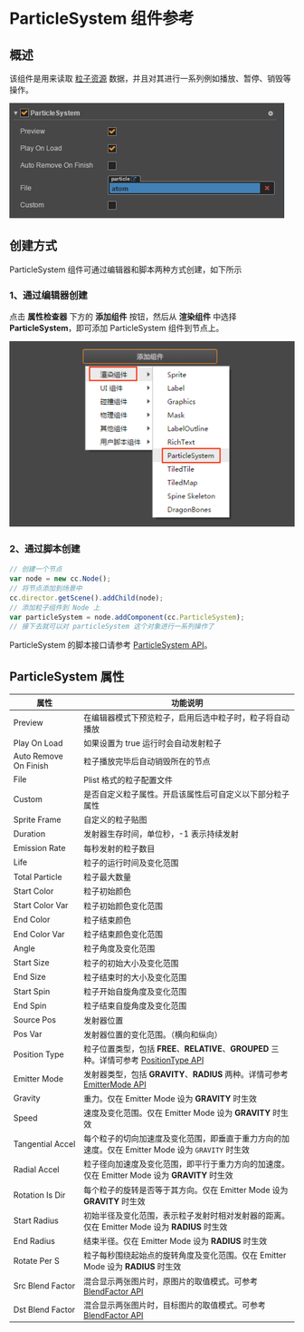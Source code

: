 # ParticleSystem 组件参考

## 概述

该组件是用来读取 [粒子资源](../asset-workflow/particle.md) 数据，并且对其进行一系列例如播放、暂停、销毁等操作。

![](pageviewindicator/particlesystem.png)

## 创建方式

ParticleSystem 组件可通过编辑器和脚本两种方式创建，如下所示

### 1、通过编辑器创建

  点击 **属性检查器** 下方的 **添加组件** 按钮，然后从 **渲染组件** 中选择 **ParticleSystem**，即可添加 ParticleSystem 组件到节点上。

  ![](pageviewindicator/add_particlesystem.png)

### 2、通过脚本创建

  ```js
  // 创建一个节点
  var node = new cc.Node();
  // 将节点添加到场景中
  cc.director.getScene().addChild(node);
  // 添加粒子组件到 Node 上
  var particleSystem = node.addComponent(cc.ParticleSystem);
  // 接下去就可以对 particleSystem 这个对象进行一系列操作了
  ```

  ParticleSystem 的脚本接口请参考 [ParticleSystem API](../../../api/zh/classes/ParticleSystem.html)。

## ParticleSystem 属性

| 属性 |   功能说明
| -------------- | ----------- |
| Preview               | 在编辑器模式下预览粒子，启用后选中粒子时，粒子将自动播放
| Play On Load          | 如果设置为 true 运行时会自动发射粒子
| Auto Remove On Finish | 粒子播放完毕后自动销毁所在的节点
| File                  | Plist 格式的粒子配置文件
| Custom                | 是否自定义粒子属性。开启该属性后可自定义以下部分粒子属性
| Sprite Frame          | 自定义的粒子贴图
| Duration              | 发射器生存时间，单位秒，-1 表示持续发射
| Emission Rate         | 每秒发射的粒子数目
| Life                  | 粒子的运行时间及变化范围
| Total Particle        | 粒子最大数量
| Start Color           | 粒子初始颜色
| Start Color Var       | 粒子初始颜色变化范围
| End Color             | 粒子结束颜色
| End Color Var         | 粒子结束颜色变化范围
| Angle                 | 粒子角度及变化范围
| Start Size            | 粒子的初始大小及变化范围
| End Size              | 粒子结束时的大小及变化范围
| Start Spin            | 粒子开始自旋角度及变化范围
| End Spin              | 粒子结束自旋角度及变化范围
| Source Pos            | 发射器位置
| Pos Var               | 发射器位置的变化范围。（横向和纵向）
| Position Type         | 粒子位置类型，包括 **FREE**、**RELATIVE**、**GROUPED** 三种。详情可参考 [PositionType API](../../../api/zh/enums/ParticleSystem.PositionType.html)
| Emitter Mode          | 发射器类型，包括 **GRAVITY**、**RADIUS** 两种。详情可参考 [EmitterMode API](../../../api/zh/enums/ParticleSystem.EmitterMode.html)
| Gravity               | 重力。仅在 Emitter Mode 设为 **GRAVITY** 时生效
| Speed                 | 速度及变化范围。仅在 Emitter Mode 设为 **GRAVITY** 时生效
| Tangential Accel      | 每个粒子的切向加速度及变化范围，即垂直于重力方向的加速度。仅在 Emitter Mode 设为 `GRAVITY` 时生效
| Radial Accel          | 粒子径向加速度及变化范围，即平行于重力方向的加速度。仅在 Emitter Mode 设为 **GRAVITY** 时生效
| Rotation Is Dir       | 每个粒子的旋转是否等于其方向。仅在 Emitter Mode 设为 **GRAVITY** 时生效
| Start Radius          | 初始半径及变化范围，表示粒子发射时相对发射器的距离。仅在 Emitter Mode 设为 **RADIUS** 时生效
| End Radius            | 结束半径。仅在 Emitter Mode 设为 **RADIUS** 时生效
| Rotate Per S          | 粒子每秒围绕起始点的旋转角度及变化范围。仅在 Emitter Mode 设为 **RADIUS** 时生效
| Src Blend Factor      | 混合显示两张图片时，原图片的取值模式。可参考 [BlendFactor API](../../../api/zh/enums/BlendFactor.html)
| Dst Blend Factor      | 混合显示两张图片时，目标图片的取值模式。可参考 [BlendFactor API](../../../api/zh/enums/BlendFactor.html)
